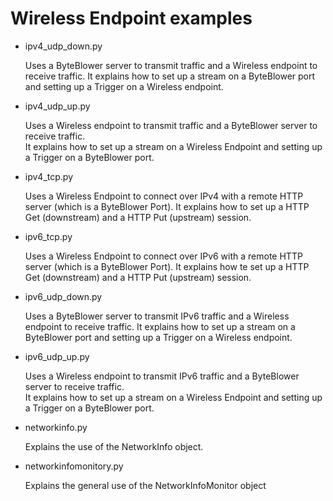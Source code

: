 # Wireless Endpoint examples

- ipv4_udp_down.py

  Uses a ByteBlower server to transmit traffic and a Wireless endpoint to receive traffic.
  It explains how to set up a stream on a ByteBlower port and setting up a Trigger on a Wireless endpoint.

- ipv4_udp_up.py

  Uses a Wireless endpoint to transmit traffic and a ByteBlower server to receive traffic.  
  It explains how to set up a stream on a Wireless Endpoint and setting up a Trigger on a ByteBlower port.

- ipv4_tcp.py

  Uses a Wireless Endpoint to connect over IPv4 with a remote HTTP server (which is a ByteBlower Port).
  It explains how to set up a HTTP Get (downstream) and a HTTP Put (upstream) session.

- ipv6_tcp.py

  Uses a Wireless Endpoint to connect over IPv6 with a remote HTTP server (which is a ByteBlower Port).
  It explains how te set up a HTTP Get (downstream) and a HTTP Put (upstream) session.
  
- ipv6_udp_down.py

  Uses a ByteBlower server to transmit IPv6 traffic and a Wireless endpoint to receive traffic.
  It explains how to set up a stream on a ByteBlower port and setting up a Trigger on a Wireless endpoint.

- ipv6_udp_up.py

  Uses a Wireless endpoint to transmit IPv6 traffic and a ByteBlower server to receive traffic.  
  It explains how to set up a stream on a Wireless Endpoint and setting up a Trigger on a ByteBlower port.

- networkinfo.py

  Explains the use of the NetworkInfo object.  
  
- networkinfomonitory.py

  Explains the general use of the NetworkInfoMonitor object

